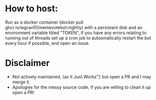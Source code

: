 # How to host:
Run as a docker container (docker pull ghcr.io/wgrav01/memevotebot:nightly) with a persistant disk and an environment variable titled "TOKEN", if you have any errors relating to running out of threads set up a cron job to autuomatically restart the bot every hour if possible, and open an issue.

# Disclaimer
- Not actively maintained, (as It Just Works™) but open a PR and I may merge it.
- Apologies for the messy source code, if you are willing to clean it up open a PR!
